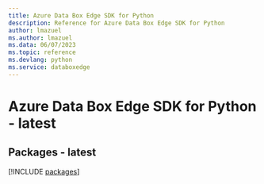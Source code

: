 ```yaml
---
title: Azure Data Box Edge SDK for Python
description: Reference for Azure Data Box Edge SDK for Python
author: lmazuel
ms.author: lmazuel
ms.data: 06/07/2023
ms.topic: reference
ms.devlang: python
ms.service: databoxedge
---
```

# Azure Data Box Edge SDK for Python - latest
## Packages - latest
[!INCLUDE [packages](data-box-edge-index.md)]